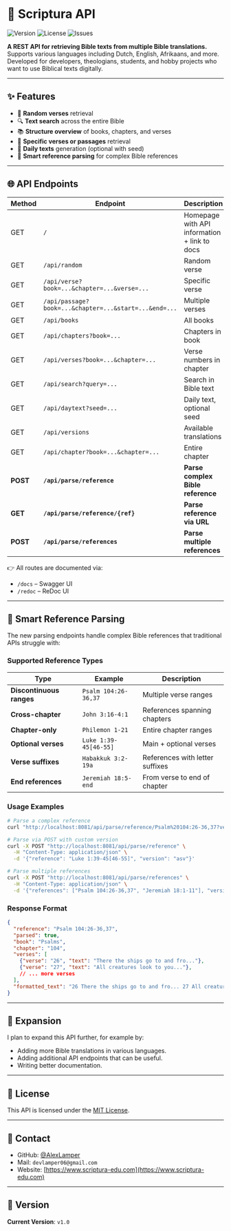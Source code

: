 # 📖 Scriptura API

<p>
  <img src="https://img.shields.io/badge/Version-v1.0-blue?style=for-the-badge" alt="Version" />
  <img src="https://img.shields.io/github/license/AlexLamper/bijbel-api?style=for-the-badge" alt="License" />
  <img src="https://img.shields.io/github/issues/AlexLamper/bijbel-api?style=for-the-badge" alt="Issues" />
</p>

**A REST API for retrieving Bible texts from multiple Bible translations.**  
Supports various languages including Dutch, English, Afrikaans, and more. Developed for developers, theologians, students, and hobby projects who want to use Biblical texts digitally.

---

## ✨ Features

- 🔀 **Random verses** retrieval  
- 🔍 **Text search** across the entire Bible  
- 📚 **Structure overview** of books, chapters, and verses  
- 📖 **Specific verses or passages** retrieval  
- 📅 **Daily texts** generation (optional with seed)
- 🧠 **Smart reference parsing** for complex Bible references  

---

## 🌐 API Endpoints

| Method | Endpoint | Description |
|--------|----------|-------------|
| GET | `/` | Homepage with API information + link to docs |
| GET | `/api/random` | Random verse |
| GET | `/api/verse?book=...&chapter=...&verse=...` | Specific verse |
| GET | `/api/passage?book=...&chapter=...&start=...&end=...` | Multiple verses |
| GET | `/api/books` | All books |
| GET | `/api/chapters?book=...` | Chapters in book |
| GET | `/api/verses?book=...&chapter=...` | Verse numbers in chapter |
| GET | `/api/search?query=...` | Search in Bible text |
| GET | `/api/daytext?seed=...` | Daily text, optional seed |
| GET | `/api/versions` | Available translations |
| GET | `/api/chapter?book=...&chapter=...` | Entire chapter |
| **POST** | **`/api/parse/reference`** | **Parse complex Bible reference** |
| **GET** | **`/api/parse/reference/{ref}`** | **Parse reference via URL** |
| **POST** | **`/api/parse/references`** | **Parse multiple references** |

👉 All routes are documented via:
- `/docs` – Swagger UI
- `/redoc` – ReDoc UI

---

## 🧠 Smart Reference Parsing

The new parsing endpoints handle complex Bible references that traditional APIs struggle with:

### Supported Reference Types

| Type | Example | Description |
|------|---------|-------------|
| **Discontinuous ranges** | `Psalm 104:26-36,37` | Multiple verse ranges |
| **Cross-chapter** | `John 3:16-4:1` | References spanning chapters |
| **Chapter-only** | `Philemon 1-21` | Entire chapter ranges |
| **Optional verses** | `Luke 1:39-45[46-55]` | Main + optional verses |
| **Verse suffixes** | `Habakkuk 3:2-19a` | References with letter suffixes |
| **End references** | `Jeremiah 18:5-end` | From verse to end of chapter |

### Usage Examples

```bash
# Parse a complex reference
curl "http://localhost:8081/api/parse/reference/Psalm%20104:26-36,37?version=asv"

# Parse via POST with custom version
curl -X POST "http://localhost:8081/api/parse/reference" \
  -H "Content-Type: application/json" \
  -d '{"reference": "Luke 1:39-45[46-55]", "version": "asv"}'

# Parse multiple references
curl -X POST "http://localhost:8081/api/parse/references" \
  -H "Content-Type: application/json" \
  -d '{"references": ["Psalm 104:26-36,37", "Jeremiah 18:1-11"], "version": "asv"}'
```

### Response Format

```json
{
  "reference": "Psalm 104:26-36,37",
  "parsed": true,
  "book": "Psalms",
  "chapter": "104",
  "verses": [
    {"verse": "26", "text": "There the ships go to and fro..."},
    {"verse": "27", "text": "All creatures look to you..."},
    // ... more verses
  ],
  "formatted_text": "26 There the ships go to and fro... 27 All creatures look to you..."
}
```

---

## 🧩 Expansion

I plan to expand this API further, for example by:
- Adding more Bible translations in various languages.
- Adding additional API endpoints that can be useful.
- Writing better documentation.

---

## 📜 License

This API is licensed under the [MIT License](LICENSE).

---

## 📎 Contact

- GitHub: [@AlexLamper](https://github.com/AlexLamper)
- Mail: `devlamper06@gmail.com`
- Website: [https://www.scriptura-edu.com](https://www.scriptura-edu.com)

---

## 📌 Version

**Current Version**: `v1.0`
